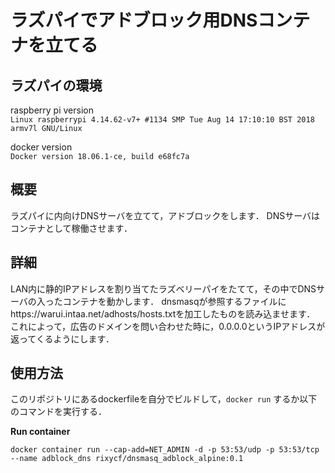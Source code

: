 ラズパイでアドブロック用DNSコンテナを立てる
====

ラズパイの環境
----
raspberry pi version  
`Linux raspberrypi 4.14.62-v7+ #1134 SMP Tue Aug 14 17:10:10 BST 2018 armv7l GNU/Linux`

docker version  
`Docker version 18.06.1-ce, build e68fc7a`


概要
----
ラズパイに内向けDNSサーバを立てて，アドブロックをします．
DNSサーバはコンテナとして稼働させます．

詳細
----
LAN内に静的IPアドレスを割り当てたラズベリーパイをたてて，その中でDNSサーバの入ったコンテナを動かします．
dnsmasqが参照するファイルにhttps://warui.intaa.net/adhosts/hosts.txtを加工したものを読み込ませます．
これによって，広告のドメインを問い合わせた時に，0.0.0.0というIPアドレスが返ってくるようにします．

使用方法
----
このリポジトリにあるdockerfileを自分でビルドして，`docker run` するか以下のコマンドを実行する．

__Run container__  
```
docker container run --cap-add=NET_ADMIN -d -p 53:53/udp -p 53:53/tcp --name adblock_dns rixycf/dnsmasq_adblock_alpine:0.1
```
